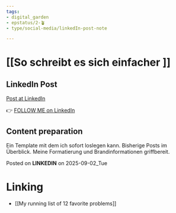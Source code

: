```yaml
---
tags: 
- digital_garden
- epstatus/2-🪴
- type/social-media/linkedIn-post-note

---
```

# [[So schreibt es sich einfacher ]]
## LinkedIn Post
[Post at LinkedIn]()
  

👉 [FOLLOW ME on LinkedIn](https://www.linkedin.com/comm/mynetwork/discovery-see-all?usecase=PEOPLE_FOLLOWS&followMember=sebastiankamilli)

## Content preparation

Ein Template mit dem ich sofort loslegen kann. 
Bisherige Posts im Überblick.
Meine Formatierung und Brandinformationen griffbereit. 




Posted on **LINKEDIN** on 2025-09-02_Tue
# Linking
+ [[My running list of 12 favorite problems]]